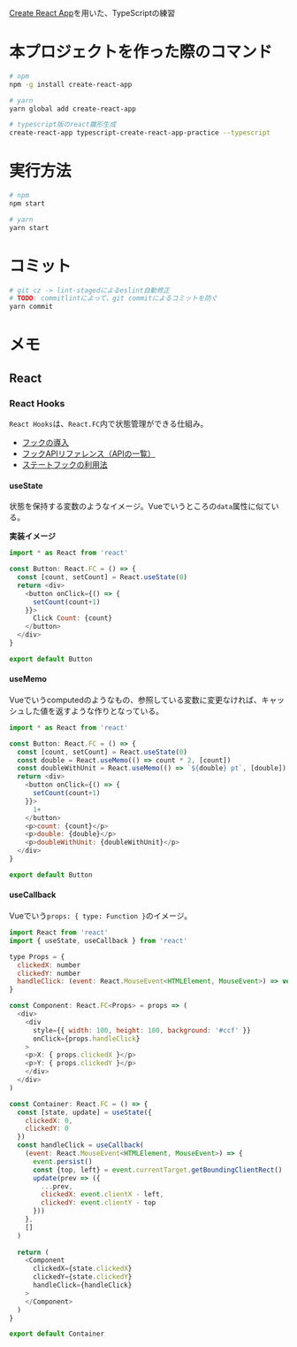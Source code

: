 [Create React App](https://github.com/facebook/create-react-app)を用いた、TypeScriptの練習

# 本プロジェクトを作った際のコマンド

```bash
# npm
npm -g install create-react-app

# yarn
yarn global add create-react-app

# typescript版のreact雛形生成
create-react-app typescript-create-react-app-practice --typescript
```

# 実行方法

```bash
# npm
npm start

# yarn
yarn start
```

# コミット

```bash
# git cz -> lint-stagedによるeslint自動修正
# TODO: commitlintによって、git commitによるコミットを防ぐ
yarn commit
```

# メモ

## React

### React Hooks

`React Hooks`は、`React.FC`内で状態管理ができる仕組み。

- [フックの導入](https://ja.reactjs.org/docs/hooks-intro.html)
- [フックAPIリファレンス（APIの一覧）](https://ja.reactjs.org/docs/hooks-reference.html)
- [ステートフックの利用法](https://ja.reactjs.org/docs/hooks-state.html)

#### useState

状態を保持する変数のようなイメージ。Vueでいうところの`data`属性に似ている。

**実装イメージ**

```javascript
import * as React from 'react'

const Button: React.FC = () => {
  const [count, setCount] = React.useState(0)
  return <div>
    <button onClick={() => {
      setCount(count+1)
    }}>
      Click Count: {count}
    </button>
  </div>
}

export default Button
```

#### useMemo

Vueでいうcomputedのようなもの、参照している変数に変更なければ、キャッシュした値を返すような作りとなっている。

```javascript
import * as React from 'react'

const Button: React.FC = () => {
  const [count, setCount] = React.useState(0)
  const double = React.useMemo(() => count * 2, [count])
  const doubleWithUnit = React.useMemo(() => `${double} pt`, [double])
  return <div>
    <button onClick={() => {
      setCount(count+1)
    }}>
      1+
    </button>
    <p>count: {count}</p>
    <p>double: {double}</p>
    <p>doubleWithUnit: {doubleWithUnit}</p>
  </div>
}

export default Button
```

#### useCallback

Vueでいう`props: { type: Function }`のイメージ。

```javascript
import React from 'react'
import { useState, useCallback } from 'react'

type Props = {
  clickedX: number
  clickedY: number
  handleClick: (event: React.MouseEvent<HTMLElement, MouseEvent>) => void
}

const Component: React.FC<Props> = props => (
  <div>
    <div
      style={{ width: 100, height: 100, background: '#ccf' }}
      onClick={props.handleClick}
    >
    <p>X: { props.clickedX }</p>
    <p>Y: { props.clickedY }</p>
    </div>
  </div>
)

const Container: React.FC = () => {
  const [state, update] = useState({
    clickedX: 0,
    clickedY: 0
  })
  const handleClick = useCallback(
    (event: React.MouseEvent<HTMLElement, MouseEvent>) => {
      event.persist()
      const {top, left} = event.currentTarget.getBoundingClientRect()
      update(prev => ({
        ...prev,
        clickedX: event.clientX - left,
        clickedY: event.clientY - top
      }))
    },
    []
  )
  
  return (
    <Component
      clickedX={state.clickedX}
      clickedY={state.clickedY}
      handleClick={handleClick}
    >
    </Component>
  )
}

export default Container
```

